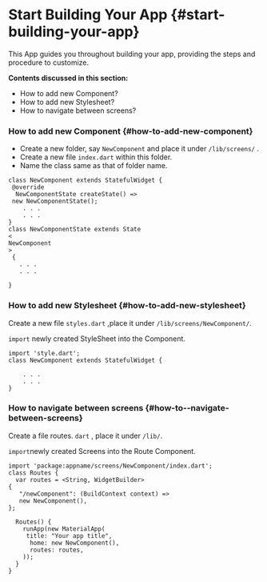# Start Building Your App {#start-building-your-app}

This App guides you throughout building your app, providing the steps and procedure to customize.

**Contents discussed in this section:**

* How to add new Component?
* How to add new Stylesheet?
* How to navigate between screens?

### How to add new Component {#how-to-add-new-component}

* Create a new folder, say
  `NewComponent`
  and place it under
  `/lib/screens/`
  .
* Create a new file
  `index.dart`
  within this folder.
* Name the class same as that of folder name.

```
class NewComponent extends StatefulWidget {
 @override
  NewComponentState createState() =>
 new NewComponentState();
    . . .
    . . .
}
class NewComponentState extends State
<
NewComponent
>
 {
   . . .
   . . .

}
```

### How to add new Stylesheet {#how-to-add-new-stylesheet}

Create a new file `styles.dart` ,place it under `/lib/screens/NewComponent/`.

`import` newly created StyleSheet into the Component.

```
import 'style.dart';
class NewComponent extends StatefulWidget {

    . . .
    . . .
}
```

### How to navigate between screens {#how-to--navigate-between-screens}

Create a file routes. `dart` , place it under `/lib/`.

`import`newly created Screens into the Route Component.

```
import 'package:appname/screens/NewComponent/index.dart';
class Routes {
  var routes = <String, WidgetBuilder>
{
   "/newComponent": (BuildContext context) =>
   new NewComponent(),
};

  Routes() {
    runApp(new MaterialApp(
     title: "Your app title",
      home: new NewComponent(),
      routes: routes,
    ));
  }
}
```



